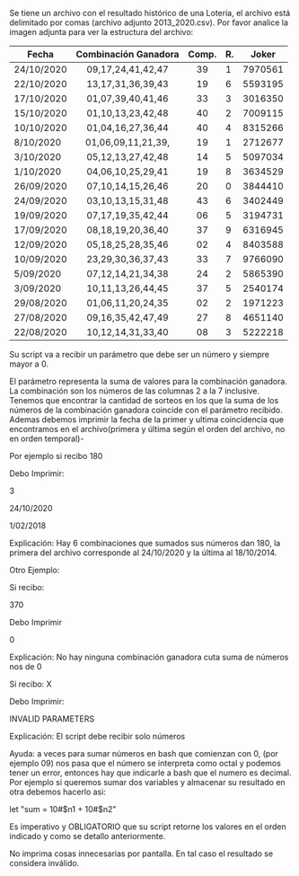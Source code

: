 Se tiene un archivo con el resultado histórico de una Loteria, el archivo está delimitado por comas (archivo adjunto 2013_2020.csv). Por favor analice la imagen adjunta para ver la estructura del archivo:


| Fecha | Combinación Ganadora | Comp. | R. | Joker |
| ------------- | :-------------: | :-------------: | ------------- | ------------- |
|24/10/2020|09,17,24,41,42,47|39|1|7970561|
|22/10/2020|13,17,31,36,39,43|19|6|5593195|
|17/10/2020|01,07,39,40,41,46|33|3|3016350|
|15/10/2020|01,10,13,23,42,48|40|2|7009115|
|10/10/2020|01,04,16,27,36,44|40|4|8315266|
|8/10/2020|01,06,09,11,21,39,|19|1|2712677|
|3/10/2020|05,12,13,27,42,48|14|5|5097034|
|1/10/2020|04,06,10,25,29,41|19|8|3634529|
|26/09/2020|07,10,14,15,26,46|20|0|3844410|
|24/09/2020|03,10,13,15,31,48|43|6|3402449|
|19/09/2020|07,17,19,35,42,44|06|5|3194731|
|17/09/2020|08,18,19,20,36,40|37|9|6316945|
|12/09/2020|05,18,25,28,35,46|02|4|8403588|
|10/09/2020|23,29,30,36,37,43|33|7|9766090|
|5/09/2020|07,12,14,21,34,38|24|2|5865390|
|3/09/2020|10,11,13,26,44,45|37|5|2540174|
|29/08/2020|01,06,11,20,24,35|02|2|1971223|
|27/08/2020|09,16,35,42,47,49|27|8|4651140|
|22/08/2020|10,12,14,31,33,40|08|3|5222218|


Su script va a recibir un parámetro que debe ser un número y siempre mayor a 0.

El parámetro representa la suma de valores para la combinación ganadora. La combinación son los números de las columnas 2 a la 7 inclusive. Tenemos que encontrar la cantidad de sorteos en los que la suma de los números de la combinación ganadora coincide con el parámetro recibido.
Ademas debemos imprimir la fecha de la primer y ultima coincidencia que encontramos en el archivo(primera y última según el orden del archivo, no en orden temporal)-

Por ejemplo si recibo
180

Debo Imprimir:

3

24/10/2020

1/02/2018

Explicación: Hay 6 combinaciones que sumados sus números dan 180, la primera
del archivo corresponde al 24/10/2020 y la última al 18/10/2014.

Otro Ejemplo:

Si recibo:

370

Debo Imprimir

0

Explicación: No hay ninguna combinación ganadora cuta suma de números nos de 0

Si recibo: X

Debo Imprimir:

INVALID PARAMETERS

Explicación: El script debe recibir solo números

Ayuda: a veces para sumar números en bash que comienzan con 0, (por ejemplo 09) nos pasa que el número se interpreta como octal y podemos tener un error, entonces hay que indicarle a bash que el numero es decimal. Por ejemplo si queremos sumar dos variables y almacenar su resultado en otra debemos hacerlo asi:

let "sum = 10#$n1 + 10#$n2"

Es imperativo y OBLIGATORIO que su script retorne los valores en el orden indicado y como se detallo anteriormente.

No imprima cosas innecesarias por pantalla. En tal caso el resultado se considera inválido.
